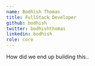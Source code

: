 ```yaml
---
name: Bodhish Thomas
title: FullStack Developer
github: bodhish
twitter: bodhishthomas
linkedin: bodhish
role: core
---
```


How did we end up building this..
